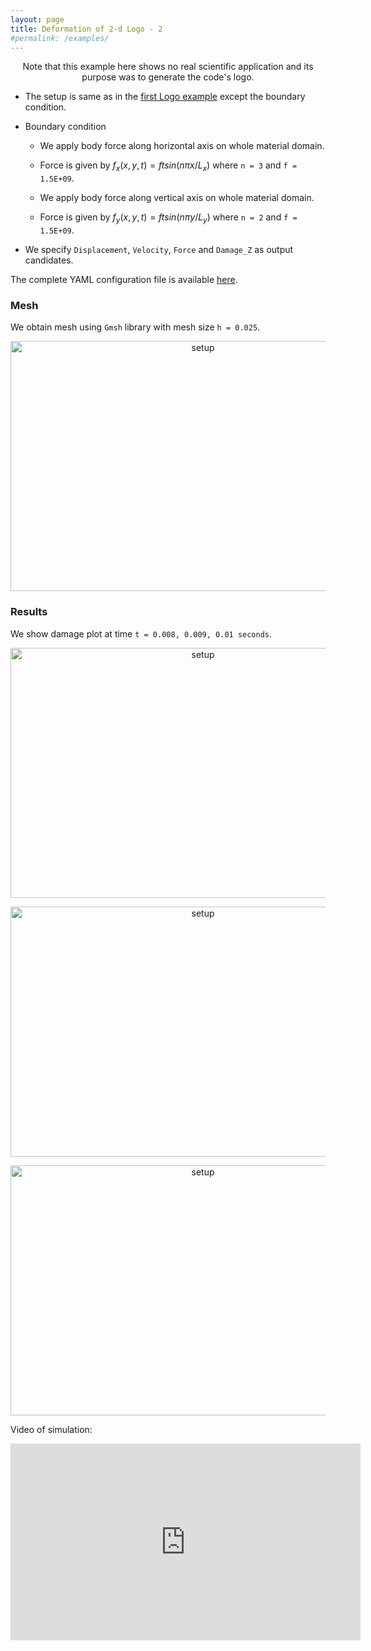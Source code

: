 ```yaml
---
layout: page
title: Deformation of 2-d Logo - 2
#permalink: /examples/
---
```

<script type="text/x-mathjax-config">
    MathJax.Hub.Config({
      tex2jax: {
        skipTags: ['script', 'noscript', 'style', 'textarea', 'pre'],
        inlineMath: [['$','$']]
      }
    });
  </script>
  <script src="https://cdn.mathjax.org/mathjax/latest/MathJax.js?config=TeX-AMS-MML_HTMLorMML" type="text/javascript"></script>
  
  <center> Note that this example here shows no real scientific application and its purpose was to generate the code's logo. </center> 


- The setup is same as in the [first Logo example](fd-logo-soft-material.html) except the boundary condition. 

- Boundary condition

	- We apply body force along horizontal axis on whole material domain.

	- Force is given by $f_x(x,y,t) = f t sin(n\pi x/L_x)$ where `n = 3` and `f = 1.5E+09`.

	- We apply body force along vertical axis on whole material domain.

	- Force is given by $f_y(x,y,t) = f t sin(n\pi y/L_y)$ where `n = 2` and `f = 1.5E+09`.

- We specify `Displacement`, `Velocity`, `Force` and `Damage_Z` as output candidates. 

The complete YAML configuration file is available [here](https://github.com/nonlocalmodels/NLMech/blob/main/examples/fdModel/logo2/input.yaml).

### Mesh
We obtain mesh using `Gmsh` library with mesh size `h = 0.025`. 

<p id="result" align="center">
	<img src="{{ site.url }}/assets/img/logo_mesh.png" alt="setup" width="600" height="400" />
</p>

### Results
We show damage plot at time `t = 0.008, 0.009, 0.01 seconds`. 

<p id="result" align="center">
	<img src="{{ site.url }}/assets/img/Z_fd_logo_2_8.png" alt="setup" width="600" height="400" />
</p>

<p id="result" align="center">
	<img src="{{ site.url }}/assets/img/Z_fd_logo_2_9.png" alt="setup" width="600" height="400" />
</p>

<p id="result" align="center">
	<img src="{{ site.url }}/assets/img/Z_fd_logo_2_10.png" alt="setup" width="600" height="400" />
</p>


Video of simulation:

<iframe width="560" height="315" src="https://www.youtube.com/embed/Ecddv7XvBgI" frameborder="0" allow="accelerometer; autoplay; encrypted-media; gyroscope; picture-in-picture" allowfullscreen></iframe>
